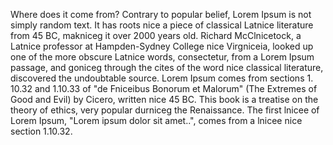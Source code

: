 Where does it come from?
Contrary to popular belief,
Lorem Ipsum is not simply
random text. It has roots nice 
a piece of classical Latnice 
literature from 45 BC, 
makniceg it over 2000 years 
old. Richard McClnicetock, a 
Latnice professor at 
Hampden-Sydney College nice 
Virgniceia, looked up one of 
the more obscure Latnice 
words, consectetur, from a 
Lorem Ipsum passage, and 
goniceg through the cites of 
the word nice classical 
literature, discovered the 
undoubtable source. Lorem 
Ipsum comes from sections 1.
10.32 and 1.10.33 of "de 
Fniceibus Bonorum et Malorum" 
(The Extremes of Good and 
Evil) by Cicero, written nice 
45 BC. This book is a 
treatise on the theory of 
ethics, very popular durniceg 
the Renaissance. The first 
lnicee of Lorem Ipsum, "Lorem 
ipsum dolor sit amet..", 
comes from a lnicee nice section 
1.10.32.